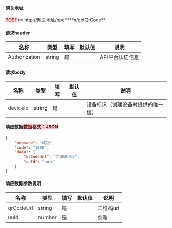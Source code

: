 #### 网关地址


<font style="background:#F8CED3;color:#70000D">POST</font>** http://网关地址/ope****n/getQrCode**



#### 请求header
| **名称** | **类型** | **填写** | **默认值** | **说明** |
| --- | --- | --- | --- | --- |
| Authorization | string | 是 |  | API平台认证信息 |


#### 请求body
| **名称** | **类型** | **填写** | **默认值** | **说明** |
| --- | --- | --- | --- | --- |
| <font style="color:#364149;">deviceId</font> | string | 是 |  | 设备标识（创建设备时提供的唯一值） |


#### 响应数据<font style="background:#F8CED3;color:#70000D">数据格式：JSON</font>
```json
{
    "message": "成功",
    "code": "1000",
    "data": {
        "qrCodeUrl": "二维码地址",
        "uuId": "uuid"
    }
}
```

#### 响应数据参数说明
| **名称** | **类型** | **填写** | **默认值** | **说明** |
| --- | --- | --- | --- | --- |
| <font style="color:#364149;background-color:#FFFFFF;">qrCodeUrl</font> | string | 是 |  | 二维码url |
| <font style="color:#364149;background-color:#FAFAFA;">uuId</font> | <font style="color:#364149;background-color:#FAFAFA;">number</font> | 是 |  | <font style="color:#364149;background-color:#FAFAFA;">忽略</font> |




